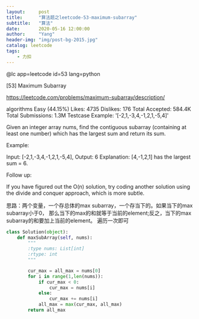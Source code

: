 ```yaml
---
layout:     post
title:      "算法题之leetcode-53-maximum-subarray"
subtitle:   "算法"
date:       2020-05-16 12:00:00
author:     "Yang"
header-img: "img/post-bg-2015.jpg"
catalog: leetcode
tags:
    - 力扣
---
```


@lc app=leetcode id=53 lang=python

[53] Maximum Subarray

https://leetcode.com/problems/maximum-subarray/description/

algorithms
Easy (44.15%)
Likes:    4735
Dislikes: 176
Total Accepted:    584.4K
Total Submissions: 1.3M
Testcase Example:  '[-2,1,-3,4,-1,2,1,-5,4]'

Given an integer array nums, find the contiguous subarray (containing at
least one number) which has the largest sum and return its sum.

Example:


Input: [-2,1,-3,4,-1,2,1,-5,4],
Output: 6
Explanation: [4,-1,2,1] has the largest sum = 6.


Follow up:

If you have figured out the O(n) solution, try coding another solution using
the divide and conquer approach, which is more subtle.

思路：两个变量，一个存总体的max subarray，一个存当下的。如果当下的max subarray小于0， 那么当下的max的和就等于当前的element;反之，当下的max subarray的和要加上当前的element。 遍历一次即可


```python
class Solution(object):
    def maxSubArray(self, nums):
        """
        :type nums: List[int]
        :rtype: int
        """

        cur_max = all_max = nums[0]
        for i in range(1,len(nums)):
            if cur_max < 0:
                cur_max = nums[i]
            else:
                cur_max += nums[i]
            all_max = max(cur_max, all_max)
        return all_max
```
